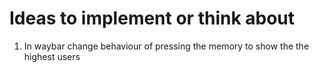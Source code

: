 # Ideas to implement or think about

1. In waybar change behaviour of pressing the memory to show the the highest users
